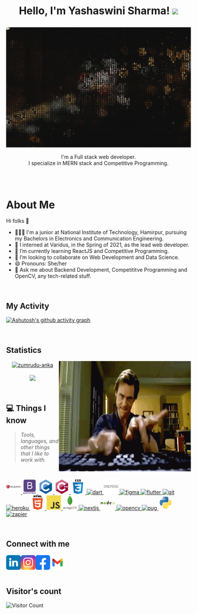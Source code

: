 <h1><p align="center">Hello, I'm Yashaswini Sharma! <a href="https://rahulmahesh.me/"><img src="https://media.giphy.com/media/hvRJCLFzcasrR4ia7z/giphy.gif" width="35px"></h1></a></p>
<p align="center">
  <img src="https://github.com/Yashaswinihoney/Yashaswinihoney/blob/master/intro.gif" width="550px" />
</p>

<p align="center">I'm a Full stack web developer.<br/>I specialize in MERN stack and Competitive Programming.<br><br></p><br/>

<!--<p align = "center"><a href="https://www.buymeacoffee.com/rahulmahesh62"> <img align="center" src="https://cdn.buymeacoffee.com/buttons/v2/default-yellow.png" height="45" width="170" alt="rahulmahesh62" /></a></p><br><br>-->


# About Me
Hi folks :wave: 

- 👩🏻‍🎓 I'm a junior at National Institute of Technology, Hamirpur, pursuing my Bachelors in Electronics and Communication   Engineering.
- 🔭 I interned at Varidus, in the Spring of 2021, as the lead web developer.
- 🌱 I’m currently learning ReactJS and Competitive Programming.
- 👯 I’m looking to collaborate on Web Development and Data Science.
- 😄 Pronouns: She/her
- 💬 Ask me about Backend Development, Competititve Programming and OpenCV, any tech-related stuff.
<br>

## My Activity

[![Ashutosh's github activity graph](https://activity-graph.herokuapp.com/graph?username=Yashaswinihoney&custom_title=Activity%20Graph&hide_border=false&bg_color=14202E&color=E4F4F3&line=38BFF0&point=E4F4F3&area=true&area_color=1E3148)](https://github.com/Yashaswinihoney/github-readme-activity-graph)

<!--<a href="https://github.com/ashutosh00710/github-readme-activity-graph"><img alt="DenverCoder1's Activity Graph" src="https://activity-graph.herokuapp.com/graph?username=Yashaswinihoney&bg_color=1F222E&color=F8D866&line=F85D7F&point=FFFFFF&hide_border=true" /></a>-->
<br>

## Statistics

<img align="right" alt="GIF" src="https://github.com/Yashaswinihoney/Yashaswinihoney/blob/master/giphy.gif" width="360px" height="300px"/>
<!--<div style="width:100%;height:0;padding-bottom:56%;position:relative;"><iframe src="https://giphy.com/embed/pOEbLRT4SwD35IELiQ" width="100%" height="100%" style="position:absolute" frameBorder="0" class="giphy-embed" allowFullScreen></iframe></div><p><a href="https://giphy.com/gifs/tech-technology-mograph-pOEbLRT4SwD35IELiQ"></a></p>-->

<p align=center>
  <div align=center>
    <a href="https://github.com/denvercoder1/github-readme-streak-stats" title="Go to Source">
      <img align="center" width=396 src="https://github-readme-streak-stats.herokuapp.com/?user=Yashaswinihoney&theme=react&border=61dafb" alt="zumrudu-anka" />
    </a>
      <br><br>
    <a href="https://github.com/Yashaswinihoney/github-readme-stats" title="Go to Source">
      <img align="center" width=396 src="https://github-readme-stats.vercel.app/api?username=Yashaswinihoney&show_icons=true&theme=react&border_color=61dafb"/>
    </a>
  </div>  
</p>
<br>

## 💻 Things I know

> <i>Tools, languages, and other things that I like to work with.</i>
<br>
<p align="left"> <a href="https://angular.io" target="_blank"> <img src="https://raw.githubusercontent.com/devicons/devicon/master/icons/angularjs/angularjs-original-wordmark.svg" alt="angularjs" width="40" height="40"/> </a> <a href="https://getbootstrap.com" target="_blank"> <img src="https://raw.githubusercontent.com/devicons/devicon/master/icons/bootstrap/bootstrap-plain-wordmark.svg" alt="bootstrap" width="40" height="40"/> </a> <a href="https://www.cprogramming.com/" target="_blank"> <img src="https://raw.githubusercontent.com/devicons/devicon/master/icons/c/c-original.svg" alt="c" width="40" height="40"/> </a> <a href="https://www.w3schools.com/cpp/" target="_blank"> <img src="https://raw.githubusercontent.com/devicons/devicon/master/icons/cplusplus/cplusplus-original.svg" alt="cplusplus" width="40" height="40"/> </a> <a href="https://www.w3schools.com/css/" target="_blank"> <img src="https://raw.githubusercontent.com/devicons/devicon/master/icons/css3/css3-original-wordmark.svg" alt="css3" width="40" height="40"/> </a> <a href="https://dart.dev" target="_blank"> <img src="https://www.vectorlogo.zone/logos/dartlang/dartlang-icon.svg" alt="dart" width="40" height="40"/> </a> <a href="https://expressjs.com" target="_blank"> <img src="https://raw.githubusercontent.com/devicons/devicon/master/icons/express/express-original-wordmark.svg" alt="express" width="40" height="40"/> </a> <a href="https://www.figma.com/" target="_blank"> <img src="https://www.vectorlogo.zone/logos/figma/figma-icon.svg" alt="figma" width="40" height="40"/> </a> <a href="https://flutter.dev" target="_blank"> <img src="https://www.vectorlogo.zone/logos/flutterio/flutterio-icon.svg" alt="flutter" width="40" height="40"/> </a> <a href="https://git-scm.com/" target="_blank"> <img src="https://www.vectorlogo.zone/logos/git-scm/git-scm-icon.svg" alt="git" width="40" height="40"/> </a> <a href="https://heroku.com" target="_blank"> <img src="https://www.vectorlogo.zone/logos/heroku/heroku-icon.svg" alt="heroku" width="40" height="40"/> </a> <a href="https://www.w3.org/html/" target="_blank"> <img src="https://raw.githubusercontent.com/devicons/devicon/master/icons/html5/html5-original-wordmark.svg" alt="html5" width="40" height="40"/> </a> <a href="https://developer.mozilla.org/en-US/docs/Web/JavaScript" target="_blank"> <img src="https://raw.githubusercontent.com/devicons/devicon/master/icons/javascript/javascript-original.svg" alt="javascript" width="40" height="40"/> </a> <a href="https://www.mongodb.com/" target="_blank"> <img src="https://raw.githubusercontent.com/devicons/devicon/master/icons/mongodb/mongodb-original-wordmark.svg" alt="mongodb" width="40" height="40"/> </a> <a href="https://nextjs.org/" target="_blank"> <img src="https://cdn.worldvectorlogo.com/logos/nextjs-3.svg" alt="nextjs" width="40" height="40"/> </a> <a href="https://nodejs.org" target="_blank"> <img src="https://raw.githubusercontent.com/devicons/devicon/master/icons/nodejs/nodejs-original-wordmark.svg" alt="nodejs" width="40" height="40"/> </a> <a href="https://opencv.org/" target="_blank"> <img src="https://www.vectorlogo.zone/logos/opencv/opencv-icon.svg" alt="opencv" width="40" height="40"/> </a> <a href="https://pugjs.org" target="_blank"> <img src="https://cdn.worldvectorlogo.com/logos/pug.svg" alt="pug" width="40" height="40"/> </a> <a href="https://www.python.org" target="_blank"> <img src="https://raw.githubusercontent.com/devicons/devicon/master/icons/python/python-original.svg" alt="python" width="40" height="40"/> </a> <a href="https://zapier.com" target="_blank"> <img src="https://www.vectorlogo.zone/logos/zapier/zapier-icon.svg" alt="zapier" width="40" height="40"/> </a> </p>
<br>

## Connect with me

[<img align ="left" width = "40px" height ="40px" src = "https://github.com/edent/SuperTinyIcons/blob/master/images/svg/linkedin.svg"/>](https://www.linkedin.com/in/yashaswini-sharma-2b91281b5/)
[<img align ="center" width = "40px" height ="40px" src = "https://github.com/edent/SuperTinyIcons/blob/master/images/svg/gmail.svg"/>](mailto:yashaswinisharma2001@gmail.com)
[<img align ="left" width = "40px" height ="40px" src = "https://github.com/edent/SuperTinyIcons/blob/master/images/svg/instagram.svg"/>](https://www.instagram.com/yashaswini2001/)
[<img align ="left" width = "40px" height ="40px" src = "https://github.com/edent/SuperTinyIcons/blob/master/images/svg/facebook.svg"/>](https://www.facebook.com/yashaswinisSh)
<br>
<br>

## Visitor's count

![Visitor Count](https://profile-counter.glitch.me/{Yashaswinihoney}/count.svg)



<!--<h1 align="center">Hi 👋, I'm Yashaswini Sharma</h1>
<h3 align="center">A passionate full stack web developer and competitive programmer from India</h3>

<p align="left"> <img src="https://komarev.com/ghpvc/?username=yashaswinihoney&label=Profile%20views&color=0e75b6&style=flat" alt="yashaswinihoney" /> </p>

<p align="left"> <a href="https://github.com/ryo-ma/github-profile-trophy"><img src="https://github-profile-trophy.vercel.app/?username=yashaswinihoney" alt="yashaswinihoney" /></a> </p>

- 🌱 I’m currently learning **Data Analysis and Competitive programming**

- 💬 Ask me about **Fullstack Web development**

- 📫 How to reach me **yashaswinisharma2001@gmail.com**

- 📄 Know about my experiences [https://drive.google.com/file/d/1kSjfD0Qvzb0Q0n3_t-TISeXZFRSPbNRx/view?usp=sharing](https://drive.google.com/file/d/1kSjfD0Qvzb0Q0n3_t-TISeXZFRSPbNRx/view?usp=sharing)

<h3 align="left">Connect with me:</h3>
<p align="left">
<a href="https://linkedin.com/in/https://www.linkedin.com/in/yashaswini-sharma-2b91281b5/" target="blank"><img align="center" src="https://raw.githubusercontent.com/rahuldkjain/github-profile-readme-generator/master/src/images/icons/Social/linked-in-alt.svg" alt="https://www.linkedin.com/in/yashaswini-sharma-2b91281b5/" height="30" width="40" /></a>
<a href="https://instagram.com/yashaswini2001" target="blank"><img align="center" src="https://raw.githubusercontent.com/rahuldkjain/github-profile-readme-generator/master/src/images/icons/Social/instagram.svg" alt="yashaswini2001" height="30" width="40" /></a>
<a href="https://auth.geeksforgeeks.org/user/yashaswini2001" target="blank"><img align="center" src="https://raw.githubusercontent.com/rahuldkjain/github-profile-readme-generator/master/src/images/icons/Social/geeks-for-geeks.svg" alt="yashaswini2001" height="30" width="40" /></a>
</p>

<h3 align="left">Languages and Tools:</h3>
<p align="left"> <a href="https://angular.io" target="_blank"> <img src="https://raw.githubusercontent.com/devicons/devicon/master/icons/angularjs/angularjs-original-wordmark.svg" alt="angularjs" width="40" height="40"/> </a> <a href="https://getbootstrap.com" target="_blank"> <img src="https://raw.githubusercontent.com/devicons/devicon/master/icons/bootstrap/bootstrap-plain-wordmark.svg" alt="bootstrap" width="40" height="40"/> </a> <a href="https://www.cprogramming.com/" target="_blank"> <img src="https://raw.githubusercontent.com/devicons/devicon/master/icons/c/c-original.svg" alt="c" width="40" height="40"/> </a> <a href="https://www.w3schools.com/cpp/" target="_blank"> <img src="https://raw.githubusercontent.com/devicons/devicon/master/icons/cplusplus/cplusplus-original.svg" alt="cplusplus" width="40" height="40"/> </a> <a href="https://www.w3schools.com/css/" target="_blank"> <img src="https://raw.githubusercontent.com/devicons/devicon/master/icons/css3/css3-original-wordmark.svg" alt="css3" width="40" height="40"/> </a> <a href="https://dart.dev" target="_blank"> <img src="https://www.vectorlogo.zone/logos/dartlang/dartlang-icon.svg" alt="dart" width="40" height="40"/> </a> <a href="https://expressjs.com" target="_blank"> <img src="https://raw.githubusercontent.com/devicons/devicon/master/icons/express/express-original-wordmark.svg" alt="express" width="40" height="40"/> </a> <a href="https://www.figma.com/" target="_blank"> <img src="https://www.vectorlogo.zone/logos/figma/figma-icon.svg" alt="figma" width="40" height="40"/> </a> <a href="https://flutter.dev" target="_blank"> <img src="https://www.vectorlogo.zone/logos/flutterio/flutterio-icon.svg" alt="flutter" width="40" height="40"/> </a> <a href="https://git-scm.com/" target="_blank"> <img src="https://www.vectorlogo.zone/logos/git-scm/git-scm-icon.svg" alt="git" width="40" height="40"/> </a> <a href="https://heroku.com" target="_blank"> <img src="https://www.vectorlogo.zone/logos/heroku/heroku-icon.svg" alt="heroku" width="40" height="40"/> </a> <a href="https://www.w3.org/html/" target="_blank"> <img src="https://raw.githubusercontent.com/devicons/devicon/master/icons/html5/html5-original-wordmark.svg" alt="html5" width="40" height="40"/> </a> <a href="https://developer.mozilla.org/en-US/docs/Web/JavaScript" target="_blank"> <img src="https://raw.githubusercontent.com/devicons/devicon/master/icons/javascript/javascript-original.svg" alt="javascript" width="40" height="40"/> </a> <a href="https://www.mongodb.com/" target="_blank"> <img src="https://raw.githubusercontent.com/devicons/devicon/master/icons/mongodb/mongodb-original-wordmark.svg" alt="mongodb" width="40" height="40"/> </a> <a href="https://nextjs.org/" target="_blank"> <img src="https://cdn.worldvectorlogo.com/logos/nextjs-3.svg" alt="nextjs" width="40" height="40"/> </a> <a href="https://nodejs.org" target="_blank"> <img src="https://raw.githubusercontent.com/devicons/devicon/master/icons/nodejs/nodejs-original-wordmark.svg" alt="nodejs" width="40" height="40"/> </a> <a href="https://opencv.org/" target="_blank"> <img src="https://www.vectorlogo.zone/logos/opencv/opencv-icon.svg" alt="opencv" width="40" height="40"/> </a> <a href="https://pugjs.org" target="_blank"> <img src="https://cdn.worldvectorlogo.com/logos/pug.svg" alt="pug" width="40" height="40"/> </a> <a href="https://www.python.org" target="_blank"> <img src="https://raw.githubusercontent.com/devicons/devicon/master/icons/python/python-original.svg" alt="python" width="40" height="40"/> </a> <a href="https://zapier.com" target="_blank"> <img src="https://www.vectorlogo.zone/logos/zapier/zapier-icon.svg" alt="zapier" width="40" height="40"/> </a> </p>

<p><img align="left" src="https://github-readme-stats.vercel.app/api/top-langs?username=yashaswinihoney&show_icons=true&locale=en&layout=compact" alt="yashaswinihoney" /></p>

<p>&nbsp;<img align="center" src="https://github-readme-stats.vercel.app/api?username=yashaswinihoney&show_icons=true&locale=en" alt="yashaswinihoney" /></p>

<p><img align="center" src="https://github-readme-streak-stats.herokuapp.com/?user=yashaswinihoney&" alt="yashaswinihoney" /></p>
-->
